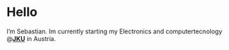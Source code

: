 # Hello

I’m Sebastian.
Im currently starting my Electronics and computertecnology @[**JKU**](https://www.jku.at) in Austria.





<!---
LegendAt/LegendAt is a ✨ special ✨ repository because its `README.md` (this file) appears on your GitHub profile.
You can click the Preview link to take a look at your changes.
--->
